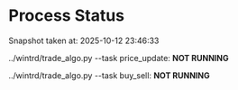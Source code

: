 # Process Status

Snapshot taken at: 2025-10-12 23:46:33

../wintrd/trade_algo.py --task price_update: **NOT RUNNING**

../wintrd/trade_algo.py --task buy_sell: **NOT RUNNING**

